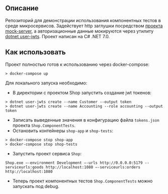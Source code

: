 ## Описание
Репозиторий для демонстрации использования компонентных тестов в среде микросервисов. Задействует http заглушки посредством [проекта mock-server](https://www.mock-server.com/), а авторизационные данные мокируются через утилиту [dotnet user-jwts](https://learn.microsoft.com/en-us/aspnet/core/security/authentication/jwt-authn?view=aspnetcore-7.0&tabs=windows).
Проект написан на C# .NET 7.0.
## Как использовать
Проект полностью готов к использованию через docker-compose:
```
> docker-compose up
```
Для локального запуска необходимо:
* В директории с проектом Shop запустить создание jwt токенов:
```
> dotnet user-jwts create --name Customer --output token
> dotnet user-jwts create --name Accounting --role accounting --output token
```
* Записать выведенные значения в конфигурацию файла `tokens.json` проекта `Shop.ComponentTests`.
* Остановить контейнеры `shop-app` и `shop-tests`:
```
> docker-compose stop shop-app
> docker-compose stop shop-tests
```
* Запустить проект сервиса `Shop`:
```
Shop.exe —-environment Development —-urls http://0.0.0.0:5179 --serviceurls:goods http://localhost:1080 —-serviceurls:orders http://localhost:1080
```
* Теперь проект компонентных тестов `Shop.ComponentTests` можно запускать под debug.
